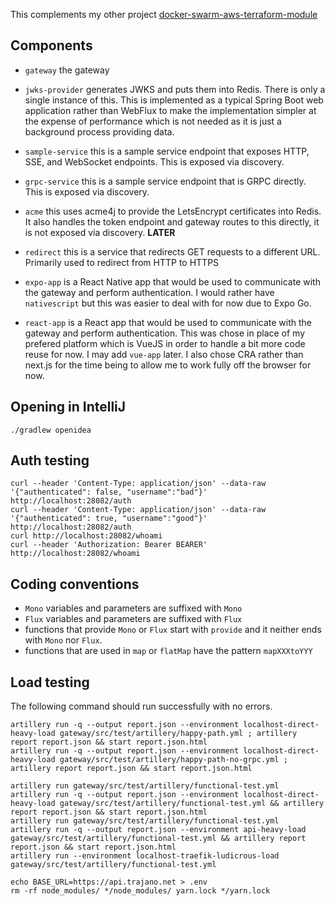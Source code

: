 This complements my other project [docker-swarm-aws-terraform-module](https://registry.terraform.io/modules/trajano/swarm-aws/docker)
## Components

* `gateway` the gateway
* `jwks-provider` generates JWKS and puts them into Redis.  There is only a single instance of this.  This is implemented as a typical Spring Boot web application rather than WebFlux to make the implementation simpler at the expense of performance which is not needed as it is just a background process providing data.
* `sample-service` this is a sample service endpoint that exposes HTTP, SSE, and WebSocket endpoints.  This is exposed via discovery.
* `grpc-service`  this is a sample service endpoint that is GRPC directly.  This is exposed via discovery.
* `acme` this uses acme4j to provide the LetsEncrypt certificates into Redis.  It also handles the token endpoint and gateway routes to this directly, it is not exposed via discovery. **LATER**
* `redirect` this is a service that redirects GET requests to a different URL.  Primarily used to redirect from HTTP to HTTPS

* `expo-app` is a React Native app that would be used to communicate with the gateway and perform authentication.  I would rather have `nativescript` but this was easier to deal with for now due to Expo Go.
* `react-app` is a React app that would be used to communicate with the gateway and perform authentication.  This was chose in place of my prefered platform which is VueJS in order to handle a bit more code reuse for now.  I may add `vue-app` later.  I also chose CRA rather than next.js for the time being to allow me to work fully off the browser for now.

## Opening in IntelliJ

```
./gradlew openidea
```

## Auth testing

```
curl --header 'Content-Type: application/json' --data-raw '{"authenticated": false, "username":"bad"}' http://localhost:28082/auth
curl --header 'Content-Type: application/json' --data-raw '{"authenticated": true, "username":"good"}' http://localhost:28082/auth
curl http://localhost:28082/whoami
curl --header 'Authorization: Bearer BEARER' http://localhost:28082/whoami

```

## Coding conventions

* `Mono` variables and parameters are suffixed with `Mono`
* `Flux` variables and parameters are suffixed with `Flux`
* functions that provide `Mono` or `Flux` start with `provide` and it neither ends with `Mono` nor `Flux`.
* functions that are used in `map` or `flatMap` have the pattern `mapXXXtoYYY`


## Load testing

The following command should run successfully with no errors.
```
artillery run -q --output report.json --environment localhost-direct-heavy-load gateway/src/test/artillery/happy-path.yml ; artillery report report.json && start report.json.html
artillery run -q --output report.json --environment localhost-direct-heavy-load gateway/src/test/artillery/happy-path-no-grpc.yml ; artillery report report.json && start report.json.html
```
```
artillery run gateway/src/test/artillery/functional-test.yml
artillery run -q --output report.json --environment localhost-direct-heavy-load gateway/src/test/artillery/functional-test.yml && artillery report report.json && start report.json.html
artillery run gateway/src/test/artillery/functional-test.yml
artillery run -q --output report.json --environment api-heavy-load gateway/src/test/artillery/functional-test.yml && artillery report report.json && start report.json.html
artillery run --environment localhost-traefik-ludicrous-load gateway/src/test/artillery/functional-test.yml
```

```
echo BASE_URL=https://api.trajano.net > .env 
rm -rf node_modules/ */node_modules/ yarn.lock */yarn.lock
```